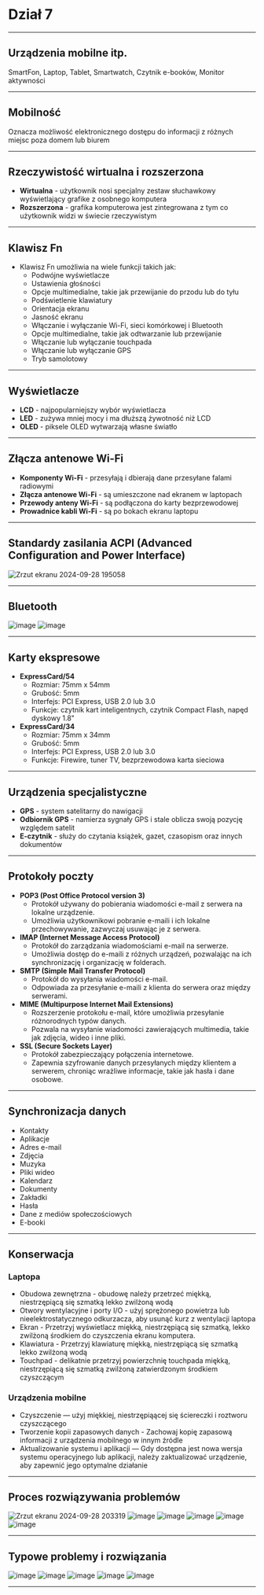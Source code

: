 # Dział 7
___
## Urządzenia mobilne itp.
SmartFon, Laptop, Tablet, Smartwatch, Czytnik e-booków, Monitor aktywności
___
## Mobilność
Oznacza możliwość elektronicznego dostępu do informacji z różnych miejsc poza domem lub biurem
___
## Rzeczywistość wirtualna i rozszerzona
- **Wirtualna** - użytkownik nosi specjalny zestaw słuchawkowy wyświetlający grafike z osobnego komputera
- **Rozszerzona** - grafika komputerowa jest zintegrowana z tym co użytkownik widzi w świecie rzeczywistym
___
## Klawisz Fn
- Klawisz Fn umożliwia na wiele funkcji takich jak:
  - Podwójne wyświetlacze
  - Ustawienia głośności
  - Opcje multimedialne, takie jak przewijanie do przodu lub do tyłu
  - Podświetlenie klawiatury
  - Orientacja ekranu
  - Jasność ekranu
  - Włączanie i wyłączanie Wi-Fi, sieci komórkowej i Bluetooth
  - Opcje multimedialne, takie jak odtwarzanie lub przewijanie
  - Włączanie lub wyłączanie touchpada
  - Włączanie lub wyłączanie GPS
  - Tryb samolotowy
___
## Wyświetlacze
- **LCD** - najpopularniejszy wybór wyświetlacza
- **LED** - zużywa mniej mocy i ma dłuższą żywotność niż LCD
- **OLED** - piksele OLED wytwarzają własne światło
___
## Złącza antenowe Wi-Fi
- **Komponenty Wi-Fi** - przesyłają i dbierają dane przesyłane falami radiowymi
- **Złącza antenowe Wi-Fi** - są umieszczone nad ekranem w laptopach
- **Przewody anteny Wi-Fi** - są podłączona do karty bezprzewodowej
- **Prowadnice kabli Wi-Fi** - są po bokach ekranu laptopu
___
## Standardy zasilania ACPI (Advanced Configuration and Power Interface)
![Zrzut ekranu 2024-09-28 195058](https://github.com/user-attachments/assets/527d27d7-2fb1-4cd9-86c0-b8a2ddfecb09)
___
## Bluetooth
![image](https://github.com/user-attachments/assets/1f7166d8-9d7f-43e4-96c3-fb0f4b5b19e8)
![image](https://github.com/user-attachments/assets/bfa63679-e23a-4600-b3e1-4823e4f3e3af)
___
## Karty ekspresowe
- **ExpressCard/54**
  - Rozmiar: 75mm x 54mm
  - Grubość: 5mm
  - Interfejs: PCI Express, USB 2.0 lub 3.0
  - Funkcje: czytnik kart inteligentnych, czytnik Compact Flash, napęd dyskowy 1.8"
- **ExpressCard/34**
  - Rozmiar: 75mm x 34mm
  - Grubość: 5mm
  - Interfejs: PCI Express, USB 2.0 lub 3.0
  - Funkcje: Firewire, tuner TV, bezprzewodowa karta sieciowa
___
## Urządzenia specjalistyczne
- **GPS** - system satelitarny do nawigacji
- **Odbiornik GPS** - namierza sygnały GPS i stale oblicza swoją pozycję względem satelit
- **E-czytnik** - służy do czytania książek, gazet, czasopism oraz innych dokumentów
___
## Protokoły poczty
- **POP3 (Post Office Protocol version 3)**
  - Protokół używany do pobierania wiadomości e-mail z serwera na lokalne urządzenie.
  - Umożliwia użytkownikowi pobranie e-maili i ich lokalne przechowywanie, zazwyczaj usuwając je z serwera.
- **IMAP (Internet Message Access Protocol)**
  - Protokół do zarządzania wiadomościami e-mail na serwerze.
  - Umożliwia dostęp do e-maili z różnych urządzeń, pozwalając na ich synchronizację i organizację w folderach.
- **SMTP (Simple Mail Transfer Protocol)**
  - Protokół do wysyłania wiadomości e-mail.
  - Odpowiada za przesyłanie e-maili z klienta do serwera oraz między serwerami.
- **MIME (Multipurpose Internet Mail Extensions)**
  - Rozszerzenie protokołu e-mail, które umożliwia przesyłanie różnorodnych typów danych.
  - Pozwala na wysyłanie wiadomości zawierających multimedia, takie jak zdjęcia, wideo i inne pliki.
- **SSL (Secure Sockets Layer)**
  - Protokół zabezpieczający połączenia internetowe.
  - Zapewnia szyfrowanie danych przesyłanych między klientem a serwerem, chroniąc wrażliwe informacje, takie jak hasła i dane osobowe.
___
## Synchronizacja danych
- Kontakty
- Aplikacje
- Adres e-mail
- Zdjęcia
- Muzyka
- Pliki wideo
- Kalendarz
- Dokumenty
- Zakładki
- Hasła
- Dane z mediów społeczościowych
- E-booki
___
## Konserwacja
### Laptopa
- Obudowa zewnętrzna - obudowę należy przetrzeć miękką, niestrzępiącą się szmatką lekko zwilżoną wodą
- Otwory wentylacyjne i porty I/O - użyj sprężonego powietrza lub nieelektrostatycznego odkurzacza, aby usunąć kurz z wentylacji laptopa
- Ekran - Przetrzyj wyświetlacz miękką, niestrzępiącą się szmatką, lekko zwilżoną środkiem do czyszczenia ekranu komputera.
- Klawiatura - Przetrzyj klawiaturę miękką, niestrzępiącą się szmatką lekko zwilżoną wodą
- Touchpad - delikatnie przetrzyj powierzchnię touchpada miękką, niestrzępiącą się szmatką zwilżoną zatwierdzonym środkiem czyszczącym
### Urządzenia mobilne
- Czyszczenie — użyj miękkiej, niestrzępiąącej się ściereczki i roztworu czyszczącego
- Tworzenie kopii zapasowych danych - Zachowaj kopię zapasową informacji z urządzenia mobilnego w innym źródle
- Aktualizowanie systemu i aplikacji — Gdy dostępna jest nowa wersja systemu operacyjnego lub aplikacji, należy zaktualizować urządzenie, aby zapewnić jego optymalne działanie
___
## Proces rozwiązywania problemów
![Zrzut ekranu 2024-09-28 203319](https://github.com/user-attachments/assets/e560deaf-676b-47c3-915b-5b13fc1a21e6)
![image](https://github.com/user-attachments/assets/45c7869c-2a42-4ea7-b6ea-cc5f6bb7e83f)
![image](https://github.com/user-attachments/assets/d51f895d-dcf8-4de4-9da6-1a6d4ba10461)
![image](https://github.com/user-attachments/assets/9e6e5d26-8afe-4ac2-a547-516779f4dd7d)
![image](https://github.com/user-attachments/assets/f685a184-6cbe-43ef-b6ba-8b6a7dca0afa)
![image](https://github.com/user-attachments/assets/07e45fe1-b7e3-4b07-9bb0-9fe4547ac5f8)
___
## Typowe problemy i rozwiązania

![image](https://github.com/user-attachments/assets/c84fa8ae-37b9-433f-b023-096af4313a29)
![image](https://github.com/user-attachments/assets/022b44dc-0139-4324-aff6-d3cbd97456b9)
![image](https://github.com/user-attachments/assets/f9e047d2-af2e-422b-8666-45aeef281e74)
![image](https://github.com/user-attachments/assets/07c792fb-26d6-48de-b5eb-16a8151800b7)
![image](https://github.com/user-attachments/assets/50788412-5aca-4f21-844d-98ae9ff6ebb4)
___
